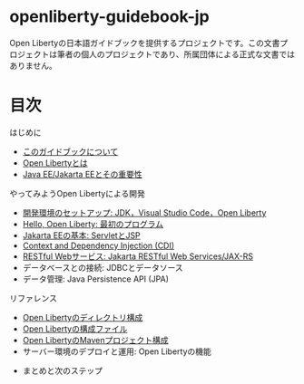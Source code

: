 # openliberty-guidebook-jp
Open Libertyの日本語ガイドブックを提供するプロジェクトです。この文書プロジェクトは筆者の個人のプロジェクトであり、所属団体による正式な文書ではありません。

# 目次

はじめに

- [このガイドブックについて](docs/preface.md)
- [Open Libertyとは](docs/aboutliberty.md)
- [Java EE/Jakarta EEとその重要性](docs/jakartaee.md)

やってみようOpen Libertyによる開発

- [開発環境のセットアップ: JDK，Visual Studio Code，Open Liberty](docs/setup.md)
- [Hello, Open Liberty: 最初のプログラム](docs/firststep.md)
- [Jakarta EEの基本: ServletとJSP](docs/servlet_jsp.md)
- [Context and Dependency Injection (CDI)](docs/cdi.md)
- [RESTful Webサービス: Jakarta RESTful Web Services/JAX-RS](docs/jaxrs.md)
- データベースとの接続: JDBCとデータソース
- データ管理: Java Persistence API (JPA)

リファレンス

- [Open Libertyのディレクトリ構成](docs/dir.md)
- [Open Libertyの構成ファイル](docs/config.md)
- [Open LibertyのMavenプロジェクト構成](docs/maven.md)
- サーバー環境のデプロイと運用: Open Libertyの機能

<!--
- 例外処理とバリデーション: Bean Validation
- セキュリティと認証: Java EE Security API
- テスト戦略: JUnitとArquillianによる単体テストと統合テスト
- パフォーマンスチューニングと監視: MicroProfile MetricsとOpen Liberty
 -->

- まとめと次のステップ

